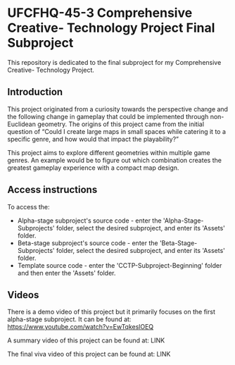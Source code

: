 
# UFCFHQ-45-3 Comprehensive Creative- Technology Project Final Subproject
This repository is dedicated to the final subproject for my Comprehensive Creative- Technology Project.

## Introduction
This project originated from a curiosity towards the perspective change and the following change in gameplay that could be implemented through non-Euclidean geometry. The origins of this project came from the initial question of “Could I create large maps in small spaces while catering it to a specific genre, and how would that impact the playability?”

This project aims to explore different geometries within multiple game genres. An example would be to figure out which combination creates the greatest gameplay experience with a compact map design.

## Access instructions
To access the: 
- Alpha-stage subproject's source code - enter the 'Alpha-Stage-Subprojects' folder, select the desired subproject, and enter its 'Assets' folder.
- Beta-stage subproject's source code - enter the 'Beta-Stage-Subprojects' folder, select the desired subproject, and enter its 'Assets' folder.
- Template source code - enter the 'CCTP-Subproject-Beginning' folder and then enter the 'Assets' folder.

## Videos
There is a demo video of this project but it primarily focuses on the first alpha-stage subproject. It can be found at:
https://www.youtube.com/watch?v=EwTqkeslOEQ

A summary video of this project can be found at:
LINK

The final viva video of this project can be found at: LINK

